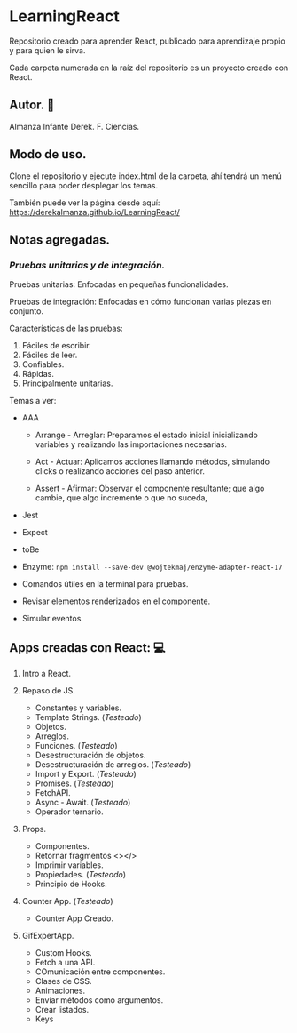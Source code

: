 # LearningReact
Repositorio creado para aprender React, publicado para aprendizaje propio y para quien le sirva.

Cada carpeta numerada en la raíz del repositorio es un proyecto creado con React.

## Autor. 👤

Almanza Infante Derek.
F. Ciencias.

## Modo de uso. 

Clone el repositorio y ejecute index.html de la carpeta, ahí tendrá un menú sencillo para poder desplegar los temas.

También puede ver la página desde aquí: https://derekalmanza.github.io/LearningReact/

## Notas agregadas.

### ***Pruebas unitarias y de integración.***

Pruebas unitarias: Enfocadas en pequeñas funcionalidades.

Pruebas de integración: Enfocadas en cómo funcionan varias piezas en conjunto. 

Características de las pruebas:
1. Fáciles de escribir.
2. Fáciles de leer.
3. Confiables.
4. Rápidas.
5. Principalmente unitarias.

Temas a ver:
* AAA
    * Arrange - Arreglar: Preparamos el estado inicial inicializando variables y realizando las importaciones necesarias.

    * Act - Actuar: Aplicamos acciones llamando métodos, simulando clicks o realizando acciones del paso anterior.

    * Assert - Afirmar: Observar el componente resultante; que algo cambie, que algo incremente o que no suceda,
    
* Jest
* Expect
* toBe
* Enzyme: `npm install --save-dev @wojtekmaj/enzyme-adapter-react-17`
* Comandos útiles en la terminal para pruebas.
* Revisar elementos renderizados en el componente.
* Simular eventos

## Apps creadas con React: 💻

1. Intro a React.

2. Repaso de JS.

    * Constantes y variables.
    * Template Strings. (_Testeado_)
    * Objetos.
    * Arreglos.
    * Funciones. (_Testeado_)
    * Desestructuración de objetos.
    * Desestructuración de arreglos. (_Testeado_)
    * Import y Export. (_Testeado_)
    * Promises. (_Testeado_)
    * FetchAPI.
    * Async - Await. (_Testeado_)
    * Operador ternario.
03. Props.

    * Componentes.
    * Retornar fragmentos <></>
    * Imprimir variables.
    * Propiedades. (_Testeado_)
    * Principio de Hooks.
04. Counter App. (_Testeado_)

    * Counter App Creado.

05. GifExpertApp.

    * Custom Hooks.
    * Fetch a una API.
    * COmunicación entre componentes.
    * Clases de CSS.
    * Animaciones. 
    * Enviar métodos como argumentos.
    * Crear listados.
    * Keys